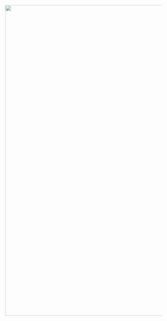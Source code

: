 <img src="https://mblogthumb-phinf.pstatic.net/MjAxODEwMTBfMzIg/MDAxNTM5MTU3NjA3Njk3.BVS3QxHpG7bfqcffpiXGBJvcuaRemvCJ2gdzIjoWme8g.pqfCsOBDteXkyUB-dHkAP5bhpDJ61lvq2O1Lwx1MICwg.JPEG.190208/IMG_2339.jpg?type=w800" width="1000px"/>
